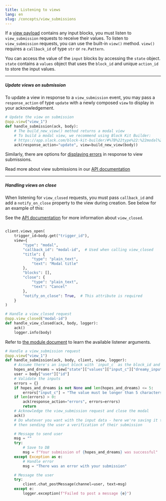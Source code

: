 ```yaml
---
title: Listening to views
lang: en
slug: /concepts/view_submissions
---
```


If a [view payload](https://docs.slack.dev/reference/interaction-payloads/view-interactions-payload/#view_submission) contains any input blocks, you must listen to `view_submission` requests to receive their values. To listen to `view_submission` requests, you can use the built-in `view()` method. `view()` requires a `callback_id` of type `str` or `re.Pattern`.

You can access the value of the `input` blocks by accessing the `state` object. `state` contains a `values` object that uses the `block_id` and unique `action_id` to store the input values.

---

##### Update views on submission

To update a view in response to a `view_submission` event, you may pass a `response_action` of type `update` with a newly composed `view` to display in your acknowledgement.

```python
# Update the view on submission 
@app.view("view_1")
def handle_submission(ack, body):
    # The build_new_view() method returns a modal view
    # To build a modal view, we recommend using Block Kit Builder:
    # https://app.slack.com/block-kit-builder/#%7B%22type%22:%22modal%22,%22callback_id%22:%22view_1%22,%22title%22:%7B%22type%22:%22plain_text%22,%22text%22:%22My%20App%22,%22emoji%22:true%7D,%22blocks%22:%5B%5D%7D
    ack(response_action="update", view=build_new_view(body))
```
Similarly, there are options for [displaying errors](https://docs.slack.dev/surfaces/modals#displaying_errors) in response to view submissions.

Read more about view submissions in our [API documentation](https://docs.slack.dev/surfaces/modals#interactions)

---

##### Handling views on close

When listening for `view_closed` requests, you must pass `callback_id` and add a `notify_on_close` property to the view during creation. See below for an example of this:

See the [API documentation](https://docs.slack.dev/surfaces/modals#interactions) for more information about `view_closed`.

```python

client.views_open(
    trigger_id=body.get("trigger_id"),
    view={
        "type": "modal",
        "callback_id": "modal-id",  # Used when calling view_closed
        "title": {
            "type": "plain_text",
            "text": "Modal title"
        },
        "blocks": [],
        "close": {
            "type": "plain_text",
            "text": "Cancel"
        },
        "notify_on_close": True,  # This attribute is required
    }
)

# Handle a view_closed request
@app.view_closed("modal-id")
def handle_view_closed(ack, body, logger):
    ack()
    logger.info(body)
```

Refer to [the module document](https://tools.slack.dev/bolt-python/api-docs/slack_bolt/kwargs_injection/args.html) to learn the available listener arguments.
```python
# Handle a view_submission request
@app.view("view_1")
def handle_submission(ack, body, client, view, logger):
    # Assume there's an input block with `input_c` as the block_id and `dreamy_input`
    hopes_and_dreams = view["state"]["values"]["input_c"]["dreamy_input"]
    user = body["user"]["id"]
    # Validate the inputs
    errors = {}
    if hopes_and_dreams is not None and len(hopes_and_dreams) <= 5:
        errors["input_c"] = "The value must be longer than 5 characters"
    if len(errors) > 0:
        ack(response_action="errors", errors=errors)
        return
    # Acknowledge the view_submission request and close the modal
    ack()
    # Do whatever you want with the input data - here we're saving it to a DB
    # then sending the user a verification of their submission

    # Message to send user
    msg = ""
    try:
        # Save to DB
        msg = f"Your submission of {hopes_and_dreams} was successful"
    except Exception as e:
        # Handle error
        msg = "There was an error with your submission"

    # Message the user
    try:
        client.chat_postMessage(channel=user, text=msg)
    except e:
        logger.exception(f"Failed to post a message {e}")
```
